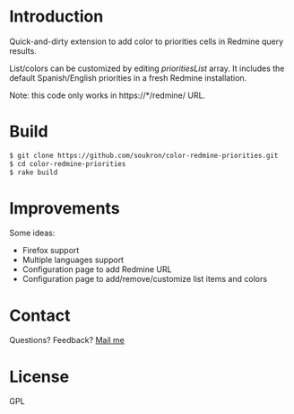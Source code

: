 # Introduction
Quick-and-dirty extension to add color to priorities cells in Redmine query
results.

List/colors can be customized by editing *prioritiesList* array. It includes
the default Spanish/English priorities in a fresh Redmine installation.

Note: this code only works in https://*/redmine/ URL.

# Build
```sh
$ git clone https://github.com/soukron/color-redmine-priorities.git
$ cd color-redmine-priorities
$ rake build
```

# Improvements
Some ideas:
 - Firefox support
 - Multiple languages support
 - Configuration page to add Redmine URL
 - Configuration page to add/remove/customize list items and colors

# Contact
Questions? Feedback? <a href="mailto:soukron@gmbros.net">Mail me</a>

# License
GPL
